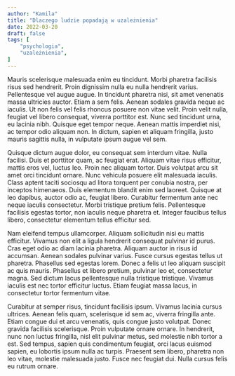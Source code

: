 ```yaml
---
author: "Kamila"
title: "Dlaczego ludzie popadają w uzależnienia"
date: 2022-03-20
draft: false
tags: [
    "psychologia",
    "uzależnienia",
]
---
```


Mauris scelerisque malesuada enim eu tincidunt. Morbi pharetra facilisis risus sed hendrerit. Proin dignissim nulla eu nulla hendrerit varius. Pellentesque vel augue augue. In tincidunt pharetra nisi, sit amet venenatis massa ultricies auctor. Etiam a sem felis. Aenean sodales gravida neque ac iaculis. Ut non felis vel felis rhoncus posuere non vitae velit. Proin velit nulla, feugiat vel libero consequat, viverra porttitor est. Nunc sed tincidunt urna, eu lacinia nibh. Quisque eget tempor neque. Aenean mattis imperdiet nisi, ac tempor odio aliquam non. In dictum, sapien et aliquam fringilla, justo mauris sagittis nulla, in vulputate ipsum augue vel sem.

Quisque dictum augue dolor, eu consequat sem interdum vitae. Nulla facilisi. Duis et porttitor quam, ac feugiat erat. Aliquam vitae risus efficitur, mattis eros vel, luctus leo. Proin nec aliquam tortor. Duis volutpat arcu sit amet orci tincidunt ornare. Nunc vehicula posuere elit malesuada iaculis. Class aptent taciti sociosqu ad litora torquent per conubia nostra, per inceptos himenaeos. Duis elementum blandit enim sed laoreet. Quisque at leo dapibus, auctor odio ac, feugiat libero. Curabitur fermentum ante nec neque iaculis consectetur. Morbi tristique pretium felis. Pellentesque facilisis egestas tortor, non iaculis neque pharetra et. Integer faucibus tellus libero, consectetur elementum tellus efficitur sed.

Nam eleifend tempus ullamcorper. Aliquam sollicitudin nisi eu mattis efficitur. Vivamus non elit a ligula hendrerit consequat pulvinar id purus. Cras eget odio ac diam lacinia pharetra. Aliquam auctor in risus id accumsan. Aenean sodales pulvinar varius. Fusce cursus egestas tellus ut pharetra. Phasellus sed egestas lorem. Donec a felis ut leo aliquam suscipit ac quis mauris. Phasellus et libero pretium, pulvinar leo et, consectetur magna. Sed dictum lacus pellentesque nulla tristique tristique. Vivamus iaculis est nec tortor efficitur luctus. Etiam feugiat massa lacus, in consectetur tortor fermentum vitae.

Curabitur at semper risus, tincidunt facilisis ipsum. Vivamus lacinia cursus ultrices. Aenean felis quam, scelerisque id sem ac, viverra fringilla ante. Etiam congue dui et arcu venenatis, quis congue justo volutpat. Donec gravida facilisis scelerisque. Proin vulputate ornare ornare. In hendrerit, nunc non luctus fringilla, nisl elit pulvinar metus, sed molestie nibh tortor a est. Sed tempus, sapien quis condimentum feugiat, orci lacus euismod sapien, eu lobortis ipsum nulla ac turpis. Praesent sem libero, pharetra non leo vitae, molestie malesuada justo. Fusce nec feugiat dui. Nulla cursus felis eu rutrum ornare.